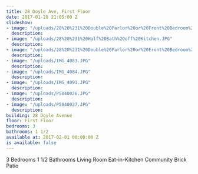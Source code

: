 ```yaml
---
title: 28 Doyle Ave, First Floor
date: 2017-01-28 21:05:00 Z
slideshow:
- image: "/uploads/28%20%231%20Double%20Parlor%20or%20Front%20Bedroom%20-%20Copy%20(2).JPG"
  description: 
- image: "/uploads/28%20%231%20Half%20Bath%20off%20Kitchen.JPG"
  description: 
- image: "/uploads/28%20%231%20Double%20Parlor%20or%20Front%20Bedroom%20bay.JPG"
  description: 
- image: "/uploads/IMG_4083.JPG"
  description: 
- image: "/uploads/IMG_4084.JPG"
  description: 
- image: "/uploads/IMG_4091.JPG"
  description: 
- image: "/uploads/P5040026.JPG"
  description: 
- image: "/uploads/P5040027.JPG"
  description: 
building: 28 Doyle Avenue
floor: First Floor
bedrooms: 3
bathrooms: 1 1/2
available at: 2017-02-01 00:00:00 Z
is available: false
---
```


3 Bedrooms
1 1/2 Bathrooms
Living Room
Eat-in-Kitchen
Community Brick Patio
